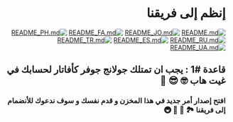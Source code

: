 <div dir="rtl">

# إنظم إلى فريقنا

[![README.md](https://img.shields.io/badge/English-up-brightgreen)](README.md)
[![README_JO.md](https://img.shields.io/badge/Arabic-up-brightgreen)](README_JO.md)
[![README_FA.md](https://img.shields.io/badge/Farsi-up-brightgreen)](README_FA.md)
[![README_PH.md](https://img.shields.io/badge/Filipino-up-brightgreen)](README_PH.md)
[![README_RU.md](https://img.shields.io/badge/Russian-up-brightgreen)](README_RU.md)
[![README_ES.md](https://img.shields.io/badge/Spanish-up-brightgreen)](README_ES.md)
[![README_TR.md](https://img.shields.io/badge/Turkish-up-brightgreen)](README_TR.md)
[![README_UA.md](https://img.shields.io/badge/Ukrainian-up-brightgreen)](README_UA.md)

## قاعدة #1 : يجب ان تمتلك جولانج جوفر كأفاتار لحسابك في غيت هاب 🤓 😎 🚀

### افتح إصدار أمر جديد في هذا المخزن و قدم نفسك و سوف ندعوك للأنضمام إلى فريقنا 🏞️ 🏥 🏰 🚇

</div>
